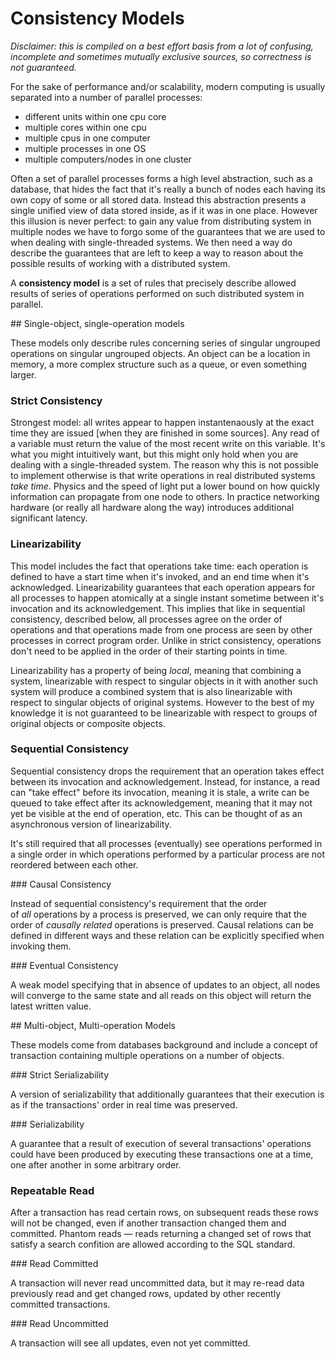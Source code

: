 # Consistency Models

_Disclaimer: this is compiled on a best effort basis from a lot of confusing, incomplete and sometimes mutually exclusive sources, so correctness is not guaranteed._

For the sake of performance and/or scalability, modern computing is usually separated into a number of parallel processes:

* different units within one cpu core
* multiple cores within one cpu
* multiple cpus in one computer
* multiple processes in one OS
* multiple computers/nodes in one cluster

Often a set of parallel processes forms a high level abstraction, such as a database, that hides the fact that it's really a bunch of nodes each having its own copy of some or all stored data. Instead this abstraction presents a single unified view of data stored inside, as if it was in one place. However this illusion is never perfect: to gain any value from distributing system in multiple nodes we have to forgo some of the guarantees that we are used to when dealing with single-threaded systems. We then need a way do describe the guarantees that are left to keep a way to reason about the possible results of working with a distributed system.

A **consistency model** is a set of rules that precisely describe allowed results of series of operations performed on such distributed system in parallel.


## Single-object, single-operation models

These models only describe rules concerning series of singular ungrouped operations on singular ungrouped objects. An object can be a location in memory, a more complex structure such as a queue, or even something larger.


 
### Strict Consistency

Strongest model: all writes appear to happen instantenaously at the exact time they are issued [when they are finished in some sources]. Any read of a variable must return the value of the most recent write on this variable. It's what you might intuitively want, but this might only hold when you are dealing with a single-threaded system. The reason why this is not possible to implement otherwise is that write operations in real distributed systems *take time*. Physics and the speed of light put a lower bound on how quickly information can propagate from one node to others. In practice networking hardware (or really all hardware along the way) introduces additional significant latency.


### Linearizability

This model includes the fact that operations take time: each operation is defined to have a start time when it's invoked, and an end time when it's acknowledged. Linearizability guarantees that each operation appears for all  processes to happen atomically at a single instant sometime between it's invocation and its acknowledgement. This implies that like in sequential consistency, described below, all processes agree on the order of operations and that operations made from one process are seen by other processes in correct program order. Unlike in strict consistency, operations don't need to be applied in the order of their starting points in time.

Linearizability has a property of being *local*, meaning that combining a system, linearizable with respect to singular objects in it with another such system will produce a combined system that is also linearizable with respect to singular objects of original systems. However to the best of my knowledge it is not guaranteed to be linearizable with respect to groups of original objects or composite objects.


### Sequential Consistency

Sequential consistency drops the requirement that an operation takes effect between its invocation and acknowledgement. Instead, for instance, a read can "take effect" before its invocation, meaning it is stale, a write can be queued to take effect after its acknowledgement, meaning that it may not yet be visible at the end of operation, etc. This can be thought of as an asynchronous version of linearizability.

It's still required that all processes (eventually) see  operations performed in a single order in which operations performed by a particular process are not reordered between each other.


### Causal Consistency

Instead of sequential consistency's requirement that the order of *all* operations by a process is preserved, we can only require that the order of *causally related* operations is preserved. Causal relations can be defined in different ways and these relation can be explicitly specified when invoking them.


### Eventual Consistency

A weak model specifying that in absence of updates to an object, all nodes will converge to the same state and all reads on this object will return the latest written value.


## Multi-object, Multi-operation Models

These models come from databases background and include a concept of transaction containing multiple operations on a number of objects.


### Strict Serializability

A version of serializability that additionally guarantees that their execution is as if the transactions' order in real time was preserved.


  ### Serializability

A guarantee that a result of execution of several transactions' operations could have been produced by executing these transactions one at a time, one after another in some arbitrary order.


### Repeatable Read

After a transaction has read certain rows, on subsequent reads these rows will not be changed, even if another transaction changed them and committed. Phantom reads — reads returning a changed set of rows that satisfy a search confition are allowed according to the SQL standard.


### Read Committed

A transaction will never read uncommitted data, but it may re-read data previously read and get changed rows, updated by other recently committed transactions.


### Read Uncommitted

A transaction will see all updates, even not yet committed.

  